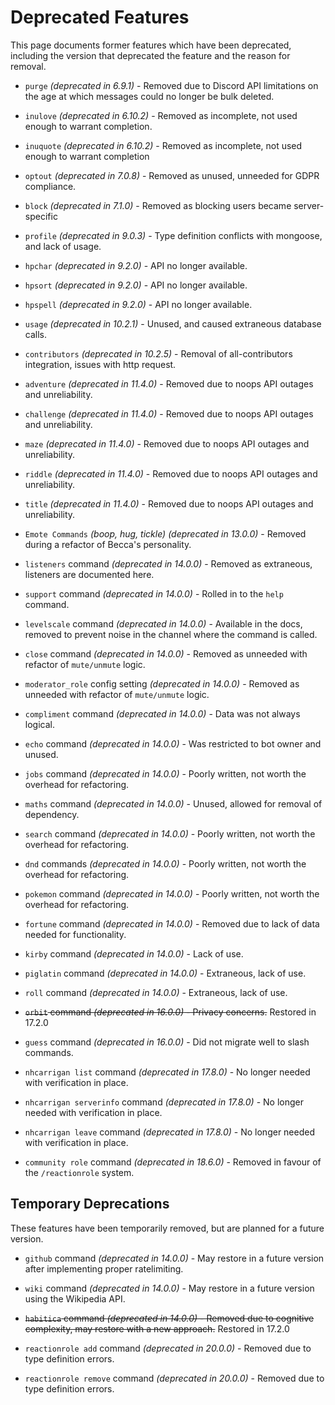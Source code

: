 # Deprecated Features

This page documents former features which have been deprecated, including the version that deprecated the feature and the reason for removal.

- `purge` _(deprecated in 6.9.1)_ - Removed due to Discord API limitations on the age at which messages could no longer be bulk deleted.

- `inulove` _(deprecated in 6.10.2)_ - Removed as incomplete, not used enough to warrant completion.

- `inuquote` _(deprecated in 6.10.2)_ - Removed as incomplete, not used enough to warrant completion

- `optout` _(deprecated in 7.0.8)_ - Removed as unused, unneeded for GDPR compliance.

- `block` _(deprecated in 7.1.0)_ - Removed as blocking users became server-specific

- `profile` _(deprecated in 9.0.3)_ - Type definition conflicts with mongoose, and lack of usage.

- `hpchar` _(deprecated in 9.2.0)_ - API no longer available.

- `hpsort` _(deprecated in 9.2.0)_ - API no longer available.

- `hpspell` _(deprecated in 9.2.0)_ - API no longer available.

- `usage` _(deprecated in 10.2.1)_ - Unused, and caused extraneous database calls.

- `contributors` _(deprecated in 10.2.5)_ - Removal of all-contributors integration, issues with http request.

- `adventure` _(deprecated in 11.4.0)_ - Removed due to noops API outages and unreliability.

- `challenge` _(deprecated in 11.4.0)_ - Removed due to noops API outages and unreliability.

- `maze` _(deprecated in 11.4.0)_ - Removed due to noops API outages and unreliability.

- `riddle` _(deprecated in 11.4.0)_ - Removed due to noops API outages and unreliability.

- `title` _(deprecated in 11.4.0)_ - Removed due to noops API outages and unreliability.

- `Emote Commands` _(boop, hug, tickle) (deprecated in 13.0.0)_ - Removed during a refactor of Becca's personality.

- `listeners` command _(deprecated in 14.0.0)_ - Removed as extraneous, listeners are documented here.

- `support` command _(deprecated in 14.0.0)_ - Rolled in to the `help` command.

- `levelscale` command _(deprecated in 14.0.0)_ - Available in the docs, removed to prevent noise in the channel where the command is called.

- `close` command _(deprecated in 14.0.0)_ - Removed as unneeded with refactor of `mute/unmute` logic.

- `moderator_role` config setting _(deprecated in 14.0.0)_ - Removed as unneeded with refactor of `mute/unmute` logic.

- `compliment` command _(deprecated in 14.0.0)_ - Data was not always logical.

- `echo` command _(deprecated in 14.0.0)_ - Was restricted to bot owner and unused.

- `jobs` command _(deprecated in 14.0.0)_ - Poorly written, not worth the overhead for refactoring.

- `maths` command _(deprecated in 14.0.0)_ - Unused, allowed for removal of dependency.

- `search` command _(deprecated in 14.0.0)_ - Poorly written, not worth the overhead for refactoring.

- `dnd` commands _(deprecated in 14.0.0)_ - Poorly written, not worth the overhead for refactoring.

- `pokemon` command _(deprecated in 14.0.0)_ - Poorly written, not worth the overhead for refactoring.

- `fortune` command _(deprecated in 14.0.0)_ - Removed due to lack of data needed for functionality.

- `kirby` command _(deprecated in 14.0.0)_ - Lack of use.

- `piglatin` command _(deprecated in 14.0.0)_ - Extraneous, lack of use.

- `roll` command _(deprecated in 14.0.0)_ - Extraneous, lack of use.

- ~~`orbit` command _(deprecated in 16.0.0)_ - Privacy concerns.~~ Restored in 17.2.0

- `guess` command _(deprecated in 16.0.0)_ - Did not migrate well to slash commands.

- `nhcarrigan list` command _(deprecated in 17.8.0)_ - No longer needed with verification in place.

- `nhcarrigan serverinfo` command _(deprecated in 17.8.0)_ - No longer needed with verification in place.

- `nhcarrigan leave` command _(deprecated in 17.8.0)_ - No longer needed with verification in place.

- `community role` command _(deprecated in 18.6.0)_ - Removed in favour of the `/reactionrole` system.

## Temporary Deprecations

These features have been temporarily removed, but are planned for a future version.

- `github` command _(deprecated in 14.0.0)_ - May restore in a future version after implementing proper ratelimiting.

- `wiki` command _(deprecated in 14.0.0)_ - May restore in a future version using the Wikipedia API.

- ~~`habitica` command _(deprecated in 14.0.0)_ - Removed due to cognitive complexity, may restore with a new approach.~~ Restored in 17.2.0

- `reactionrole add` command _(deprecated in 20.0.0)_ - Removed due to type definition errors.

- `reactionrole remove` command _(deprecated in 20.0.0)_ - Removed due to type definition errors.
